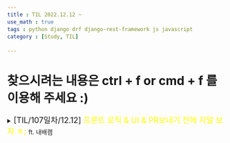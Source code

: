 ```yaml
---
title : TIL 2022.12.12 ~
use_math : true
tags : python django drf django-rest-framework js javascript
category : [Study, TIL]

---
```

찾으시려는 내용은 ctrl + f or cmd + f 를 이용해 주세요 :)
=====




<details>
<summary><span style = "font-size : 1.3em;">[TIL/107일차/12.12]<span style="color : yellow;"> 프론트 로직 & UI & PR보내기 전에 자알 보자 ㅎ; </span></span>ft. 내배캠</summary>
<div markdown ="1">

<img src="/images/핸즈업ui.png" width="600" />
프로젝트 마무리 단계에 있어서 스타일이나 자잘한 수정을 보고 있다. 디자인에 감각이 없기도하고 JS를 검색을 통해서 바로바로 적용을 하면서 하다보니 코드가 정갈하지 않은 점과 백엔드에 집중하지 못하는 점이 아쉽지만, 출시할 생각에 모든 재미있다. 

- 오늘 실수한 것은 pr을 보낼 때 개인 정보가 담겨있는 것을 보내 지울 수는 없다는 것을 알았다.
- 비밀키를 서비스에서 지우면 되지만 나의 번호가 남아있어 조금은 찝찝하긴 하다.
- 심지어 내가 팀원분께 그거 보내지 말라고 했는데도 없이 보냈다고 착각을 하여서 머지를 해버렸당 ㅎㅎ.. 잘 확인하자!


</div>    
</details>